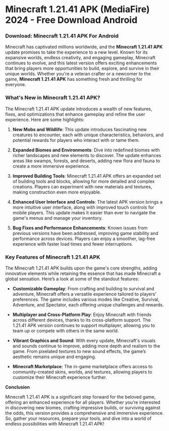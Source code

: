 # Minecraft 1.21.41 APK (MediaFire) 2024 - Free Download Android
### Download: Minecraft 1.21.41 APK For Android

Minecraft has captivated millions worldwide, and the **Minecraft 1.21.41 APK** update promises to take the experience to a new level. Known for its expansive worlds, endless creativity, and engaging gameplay, Minecraft continues to evolve, and this latest version offers exciting enhancements that bring players more opportunities to build, explore, and survive in their unique worlds. Whether you're a veteran crafter or a newcomer to the game, **Minecraft 1.21.41 APK** has something fresh and thrilling for everyone.

### What's New in Minecraft 1.21.41 APK?

The Minecraft 1.21.41 APK update introduces a wealth of new features, fixes, and optimizations that enhance gameplay and refine the user experience. Here are some highlights:

1. **New Mobs and Wildlife**: This update introduces fascinating new creatures to encounter, each with unique characteristics, behaviors, and potential rewards for players who interact with or tame them.

2. **Expanded Biomes and Environments**: Dive into redefined biomes with richer landscapes and new elements to discover. The update enhances areas like swamps, forests, and deserts, adding new flora and fauna to create a more immersive experience.

3. **Improved Building Tools**: Minecraft 1.21.41 APK offers an expanded set of building tools and blocks, allowing for more detailed and complex creations. Players can experiment with new materials and textures, making construction even more enjoyable.

4. **Enhanced User Interface and Controls**: The latest APK version brings a more intuitive user interface, along with improved touch controls for mobile players. This update makes it easier than ever to navigate the game's menus and manage your inventory.

5. **Bug Fixes and Performance Enhancements**: Known issues from previous versions have been addressed, improving game stability and performance across devices. Players can enjoy a smoother, lag-free experience with faster load times and fewer interruptions.

### Key Features of Minecraft 1.21.41 APK

The Minecraft 1.21.41 APK builds upon the game's core strengths, adding innovative elements while retaining the essence that has made Minecraft a global sensation. Here’s a look at some of the standout features:

- **Customizable Gameplay**: From crafting and building to survival and adventure, Minecraft offers a versatile experience tailored to players’ preferences. The game includes various modes like Creative, Survival, Adventure, and Spectator, each offering unique challenges and rewards.

- **Multiplayer and Cross-Platform Play**: Enjoy Minecraft with friends across different devices, thanks to its cross-platform support. The 1.21.41 APK version continues to support multiplayer, allowing you to team up or compete with others in the same world.

- **Vibrant Graphics and Sound**: With every update, Minecraft's visuals and sounds continue to improve, adding more depth and realism to the game. From pixelated textures to new sound effects, the game’s aesthetic remains unique and engaging.

- **Minecraft Marketplace**: The in-game marketplace offers access to community-created skins, worlds, and textures, allowing players to customize their Minecraft experience further. 

**Conclusion**

Minecraft 1.21.41 APK is a significant step forward for the beloved game, offering an enhanced experience for all players. Whether you’re interested in discovering new biomes, crafting impressive builds, or surviving against the odds, this version provides a comprehensive and immersive experience. So, gather your resources, prepare your tools, and dive into a world of endless possibilities with Minecraft 1.21.41 APK!
